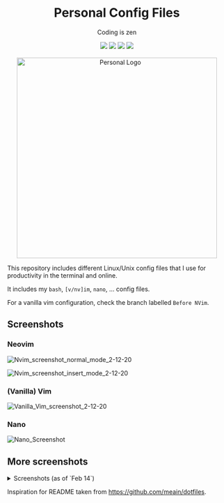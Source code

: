 <h1 align="center">Personal Config Files</h1>
<p align="center">Coding is zen</p>
<p align="center">
  <img src="https://img.shields.io/badge/Editor-neovim-brightgreen.svg" />
  <img src="https://img.shields.io/badge/Shell-bash-yellow.svg" />
  <img src="https://img.shields.io/badge/Browser-Firefox-orange.svg" />
  <img src="https://img.shields.io/badge/License-mit-lightgray.svg" />
  <br><br>
  <img src="https://user-images.githubusercontent.com/32310882/74557301-dbebae80-4f2d-11ea-92a7-f59fff31b7bb.png" width="460" alt="Personal Logo">
</p>

This repository includes different Linux/Unix config files that I use for productivity in the terminal and online.

It includes my `bash`, `[v/nv]im`, `nano`, ... config files.


For a vanilla vim configuration, check the branch labelled `Before NVim`.

## Screenshots

### Neovim

![Nvim_screenshot_normal_mode_2-12-20](https://user-images.githubusercontent.com/32310882/74386317-97440400-4dc3-11ea-96d7-90f77a179a1c.png)

![Nvim_screenshot_insert_mode_2-12-20](https://user-images.githubusercontent.com/32310882/74386295-9317e680-4dc3-11ea-8ee9-72f19be7e41c.png)

### (Vanilla) Vim

![Vanilla_Vim_screenshot_2-12-20](https://user-images.githubusercontent.com/32310882/74386602-60bab900-4dc4-11ea-8119-e07f51aeb849.png)

### Nano

![Nano_Screenshot](https://user-images.githubusercontent.com/32310882/73716524-39d5f600-46e5-11ea-9472-89f2b23fc15b.png)

## More screenshots
<details>
<summary>Screenshots (as of `Feb 14`)</summary>
<br>
<p><i>Currently under renovation.</i></p>
</details>

Inspiration for README taken from https://github.com/meain/dotfiles.
